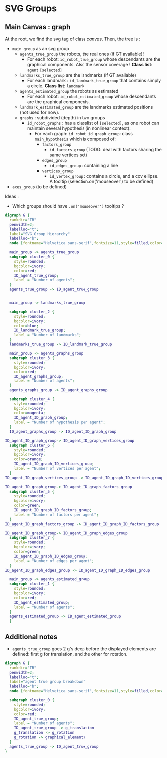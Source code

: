 # SVG Groups

## Main Canvas : graph

At the root, we find the svg tag of class _canvas_. Then, the tree is :

- `main_group` as an svg group
  - `agents_true_group` the robots, the real ones (if GT available)!
    - For each robot: `id_robot_true_group` whose descendants are the graphical
      components. Also the sensor coverage !
      **Class list**: `agent` `[selected]`
  - `landmarks_true_group` are the landmarks (if GT available)
    - For each landmark : `id_landmark_true_group` that contains simply a circle.
      **Class list**: `landmark`
  - `agents_estimated_group` the robots as estimated
    - For each robot: `id_robot_estimated_group` whose descendants are the graphical
      components.
  - `landmark_estimated_group` are the landmarks estimated positions (not used
    for now).
  - `graphs` : subdivided (depth) in two groups
    - `id_robot_graphs` : has a classlist of `[selected]`, as one robot can maintain
      several hypothesis (in nonlinear context):
      - For each graph: `id_robot_id_graph_group`: class `main_hypothesis` which is composed of:
        - `factors_group`
          - `id_factors_group` (TODO: deal with factors sharing the same vertices set)
        - `edges_group`
          - `id_edges_group` : containing a line
        - `vertices_group`
          - `id_vertex_group` : contains a circle, and a cov ellipse. A tooltip
            (selection.on('mouseover') to be defined)
- `axes_group` (to be defined)

Ideas :

- Which groups should have `.on('mouseover')` tooltips ?

```dot
digraph G {
  rankdir="TB"
  penwidth=2;
  labelloc="t";
  label="SVG Group Hierarchy"
  labelloc="b";
  node [fontname="Helvetica sans-serif",fontsize=11,style=filled,color=azure2];

  main_group -> agents_true_group
  subgraph cluster_0 {
    style=rounded;
    bgcolor=ivory;
    color=red;
    ID_agent_true_group;
    label = "Number of agents";
  }
  agents_true_group -> ID_agent_true_group


  main_group -> landmarks_true_group

  subgraph cluster_2 {
    style=rounded;
    bgcolor=ivory;
    color=blue;
    ID_landmark_true_group;
    label = "Number of landmarks";
  }
  landmarks_true_group -> ID_landmark_true_group

  main_group -> agents_graphs_group
  subgraph cluster_3 {
    style=rounded;
    bgcolor=ivory;
    color=red;
    ID_agent_graphs_group;
    label = "Number of agents";
  }
  agents_graphs_group -> ID_agent_graphs_group

  subgraph cluster_4 {
    style=rounded;
    bgcolor=ivory;
    color=magenta;
    ID_agent_ID_graph_group;
    label = "Number of hypothesis per agent";
  }
  ID_agent_graphs_group -> ID_agent_ID_graph_group

ID_agent_ID_graph_group-> ID_agent_ID_graph_vertices_group
  subgraph cluster_6 {
    style=rounded;
    bgcolor=ivory;
    color=orange;
    ID_agent_ID_graph_ID_vertices_group;
    label = "Number of vertices per agent";
  }
ID_agent_ID_graph_vertices_group -> ID_agent_ID_graph_ID_vertices_group

ID_agent_ID_graph_group-> ID_agent_ID_graph_factors_group
  subgraph cluster_5 {
    style=rounded;
    bgcolor=ivory;
    color=green;
    ID_agent_ID_graph_ID_factors_group;
    label = "Number of factors per agent";
  }
ID_agent_ID_graph_factors_group -> ID_agent_ID_graph_ID_factors_group

ID_agent_ID_graph_group-> ID_agent_ID_graph_edges_group
  subgraph cluster_7 {
    style=rounded;
    bgcolor=ivory;
    color=green;
    ID_agent_ID_graph_ID_edges_group;
    label = "Number of edges per agent";
  }
ID_agent_ID_graph_edges_group -> ID_agent_ID_graph_ID_edges_group

  main_group -> agents_estimated_group
  subgraph cluster_1 {
    style=rounded;
    bgcolor=ivory;
    color=red;
    ID_agent_estimated_group;
    label = "Number of agents";
  }
  agents_estimated_group -> ID_agent_estimated_group
  }
```

## Additional notes
 - `agents_true_group` goes 2 g's deep before the displayed elements are defined: first g for translation, and the other for rotation.

```dot
digraph G {
  rankdir="TB"
  penwidth=2;
  labelloc="t";
  label="agent true group breakdown"
  labelloc="b";
  node [fontname="Helvetica sans-serif",fontsize=11,style=filled,color=azure2];

  subgraph cluster_0 {
    style=rounded;
    bgcolor=ivory;
    color=red;
    ID_agent_true_group;
    label = "Number of agents";
    ID_agent_true_group -> g_translation
    g_translation -> g_rotation
    g_rotation -> graphical_elements
  }
  agents_true_group -> ID_agent_true_group
}
```
